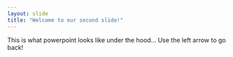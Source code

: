 ```yaml
---
layout: slide
title: "Welcome to our second slide!"
---
```

This is what powerpoint looks like under the hood...
Use the left arrow to go back!
